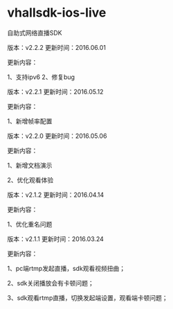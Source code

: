# vhallsdk-ios-live
自助式网络直播SDK

版本：v2.2.2  更新时间：2016.06.01

更新内容：

   1、支持ipv6
   2、修复bug

版本：v2.2.1  更新时间：2016.05.12

更新内容：

   1、新增帧率配置
   

版本：v2.2.0  更新时间：2016.05.06

更新内容：

   1、新增文档演示
   
   2、优化观看体验


版本：v2.1.2  更新时间：2016.04.14

更新内容：

   1、优化重名问题



版本：v2.1.1  更新时间：2016.03.24

更新内容：

   1、pc端rtmp发起直播，sdk观看视频扭曲；
   
   2、sdk关闭播放会有卡顿问题；
   
   3、sdk观看rtmp直播，切换发起端设置，观看端卡顿问题；

